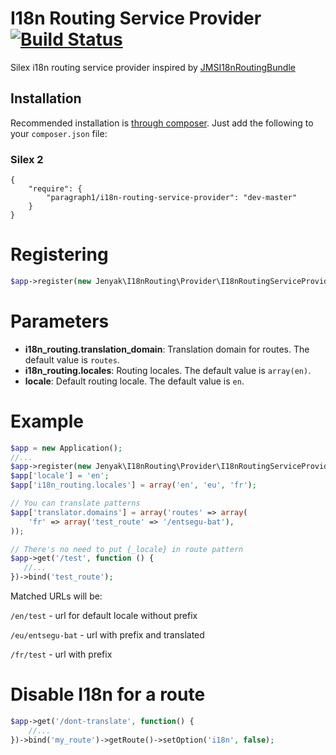 I18n Routing Service Provider  [![Build Status](https://travis-ci.org/Paragraph1/I18nRoutingServiceProvider.svg?branch=master)](https://travis-ci.org/Paragraph1/I18nRoutingServiceProvider)
=============================

Silex i18n routing service provider inspired by [JMSI18nRoutingBundle](https://github.com/schmittjoh/JMSI18nRoutingBundle)

Installation
------------

Recommended installation is [through composer](http://getcomposer.org). Just add
the following to your `composer.json` file:
### Silex 2
    {
        "require": {
            "paragraph1/i18n-routing-service-provider": "dev-master"
        }
    }

# Registering

```php
$app->register(new Jenyak\I18nRouting\Provider\I18nRoutingServiceProvider());
```

# Parameters

* **i18n_routing.translation_domain**: Translation domain for routes. The default value is `routes`.
* **i18n_routing.locales**: Routing locales. The default value is `array(en)`.
* **locale**: Default routing locale. The default value is `en`.

# Example

```php
$app = new Application();
//...
$app->register(new Jenyak\I18nRouting\Provider\I18nRoutingServiceProvider());
$app['locale'] = 'en';
$app['i18n_routing.locales'] = array('en', 'eu', 'fr');

// You can translate patterns
$app['translator.domains'] = array('routes' => array(
    'fr' => array('test_route' => '/entsegu-bat'),
));

// There's no need to put {_locale} in route pattern
$app->get('/test', function () {
   //...
})->bind('test_route');
```
Matched URLs will be:

`/en/test` - url for default locale without prefix

`/eu/entsegu-bat` - url with prefix and translated

`/fr/test` - url with prefix

# Disable I18n for a route
```php
$app->get('/dont-translate', function() {
    //...
})->bind('my_route')->getRoute()->setOption('i18n', false);


